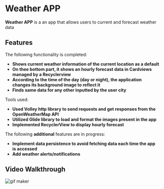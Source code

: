 # Weather APP

**Weather APP** is a an app that allows users to current and forecast weather data 

## Features

The following functionality is completed:

- **Shows current weather information of the current location as a default**
- **On thee bottom part, it shows an hourly forecast data in Cardviews managed by a Recyclerview**
- **According to the time of the day (day or night), the application changes its background image to reflect it**
- **Finds same data for any other inputted by the user city**
 
Tools used:

- **Used Volley http library to send requests and get responses from the OpenWeatherMap API**
- **Utilized Glide library to load and format the images present in the app**
- **Implemented RecyclerView to display hourly forecast**

The following **additional** features are in progress:

-  **Implement data persistence to avoid fetching data each time the app is accessed**
-  **Add weather alerts/notifications**

## Video Walkthrough

 ![gif maker](https://user-images.githubusercontent.com/73020531/195434194-66312be2-69e4-45a3-9038-848100eb09f6.gif)


